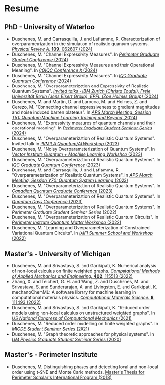 # Resume

## PhD - University of Waterloo
- Duschenes, M. and Carrasquilla, J. and Laflamme, R. Characterization of overparametrization in the simulation of realistic quantum systems. [*Physical Review A.* **109**, 062607 (2024)](https://doi.org/10.1103/PhysRevA.109.062607)
- Duschenes, M. "Channel Expressivity Measures". In [*Perimeter Graduate Student Conference* (2024)](https://pirsa.org/24090201)
- Duschenes, M. "Channel Expressivity Measures and their Operational Meaning". In [*CQIQC Conference X* (2024)](assets/data/resume/phd_expressivity_poster_cqiqc_2024.pdf)
- Duschenes, M. "Channel Expressivity Measures". In [*IQC Graduate Quantum Conference* (2024)](assets/data/resume/phd_expressivity_talk_iqc_2024.pdf)
- Duschenes, M. "Overparameterization and Expressivity of Realistic Quantum Systems". [*Invited talks -  IBM Zurich (Christa Zoufal), Freie Universität Berlin (Jens Eisert Group), EPFL (Zoe Holmes Group)* (2024)](assets/data/resume/phd_overparameterization_expressivity_talk_europe_2024.pdf)
- Duschenes, M. and Martin, D. and Larocca, M. and Holmes, Z. and Cerezo, M. "Connecting channel expressiveness to gradient magnitudes and noise induced barren plateaus". In [*APS March Meeting, Session T51: Quantum Machine Learning Training and Beyond* (2024)](https://meetings.aps.org/Meeting/MAR24/Session/T51.2)
- Duschenes, M. "Expressivity measures of quantum channels and their operational meaning". In [*Perimeter Graduate Student Seminar Series* (2024)](https://pirsa.org/24040122)
- Duschenes, M. "Overparameterization of Realistic Quantum Systems". Invited talk in [*PI/MILA Quantum/AI Workshop* (2023)](assets/data/resume/phd_overparameterization_talk_mila_2023.pdf)
- Duschenes, M. "Noisy Overparameterization of Quantum Systems". In [*Vector Institute Quantum + Machine Learning Workshop* (2023)](assets/data/resume/phd_overparameterization_talk_vector_2023.pdf)
- Duschenes, M. "Overparameterization of Realistic Quantum Systems". In [*IQC Graduate Quantum Conference* (2023)](assets/data/resume/phd_overparameterization_talk_iqc_2023.pdf)
- Duschenes, M. and Carrasquilla, J. and Laflamme, R. "Overparameterization of Realistic Quantum Systems". In [*APS March Meeting, Session Y70: Quantum System Learning* (2023)](https://meetings.aps.org/Meeting/MAR23/Session/Y70.5)
- Duschenes, M. "Overparameterization of Realistic Quantum Systems". In [*Canadian Quantum Graduate Conference* (2023)](assets/data/resume/phd_overparameterization_talk_cgqc_2023.pdf)
- Duschenes, M. "Overparameterization of Realistic Quantum Systems". In [*Quantum Days Conference* (2023)](assets/data/resume/phd_overparameterization_poster_quantum_days_2023.pdf)
- Duschenes, M. "Overparameterization of Realistic Quantum Systems". In [*Perimeter Graduate Student Seminar Series* (2022)](https://pirsa.org/22110060)
- Duschenes, M. "Overparameterization of Realistic Quantum Circuits". In [*Perimeter Institute Quantum Matter Workshop* (2022)](assets/data/resume/phd_overparameterization_poster_pi_2022.pdf)
- Duschenes, M. "Learning and Overparameterization of Constrained Variational Quantum Circuits". In [*IAIFI Summer School and Workshop* (2022)](assets/data/resume/phd_overparameterization_talk_iaifi_2022.pdf)

## Master's - University of Michigan
- Duschenes, M. and Srivastava, S. and Garikipati, K. Numerical analysis of non-local calculus on finite weighted graphs. [*Computational Methods of Applied Mechanics and Engineering.* **402**, 115513 (2022)](https://doi.org/10.1016/j.cma.2022.115513)
- Zhang, X. and Teichert, G. H. and Wang, Z. and Duschenes, M. and Srivastava, S. and Sunderarajan, A. and Livingston, E. and Garikipati, K. mechanoChemML: A software library for machine learning in computational materials physics. [*Computational Materials Science.* **8**, 111493 (2022)](https://doi.org/10.1016/j.commatsci.2022.111493)
- Duschenes, M. and Srivastava, S. and Garikipati, K. "Reduced order models using non-local calculus on unstructured weighted graphs". In [*US National Congress of Computational Mechanics* (2021)](assets/data/resume/masters_nonlocal_calculus_talk_usnccm_2021.pdf)
- Duschenes, M. "Reduced order modelling on finite weighted graphs". In [*MICDE Student Seminar Series* (2021)](assets/data/resume/masters_nonlocal_calculus_talk_micde_2021.pdf)
- Duschenes, M. "Graph theoretic approaches for physical systems". In [*UM Physics Graduate Student Seminar Series* (2020)](assets/data/resume/masters_nonlocal_calculus_talk_phys_2020.pdf)
 
## Master's - Perimeter Institute
- Duschenes, M. Distinguishing phases and detecting local and non-local order using t-SNE and Monte Carlo methods. [Master's Thesis for Perimeter Scholar's International Program (2018)](assets/data/resume/masters_psi_2018.pdf)